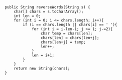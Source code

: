     public String reverseWords(String s) {
        char[] chars = s.toCharArray();
        int len = 0;
        for (int i = 0; i <= chars.length; i++){
            if (i == chars.length || chars[i] == ' '){
                for (int j = i-len-1; j >= 1; j-=2){
                    char temp = chars[len];
                    chars[len] = chars[len+j];
                    chars[len+j] = temp;
                    len++;
                }
                len = i+1;
            }
        }
        return new String(chars);
    }
